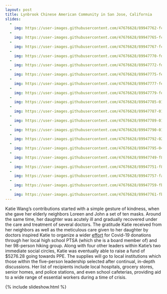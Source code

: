```yaml
---
layout: post
title: Lynbrook Chinese American Community in San Jose, California
slides:
  -
    img: https://user-images.githubusercontent.com/47676628/89947762-fc51a880-dbf2-11ea-869a-d9743cc15b94.JPG 
  -
    img: https://user-images.githubusercontent.com/47676628/89947765-fc51a880-dbf2-11ea-8c37-a8116e57e255.JPG
  -
    img: https://user-images.githubusercontent.com/47676628/89947767-fcea3f00-dbf2-11ea-897c-e37f1a5f6a2a.JPG  
  -
    img: https://user-images.githubusercontent.com/47676628/89947770-fd82d580-dbf2-11ea-80bc-8519b40b4365.JPG
  -
    img: https://user-images.githubusercontent.com/47676628/89947772-fd82d580-dbf2-11ea-9471-8bb37203346d.JPG
  -
    img: https://user-images.githubusercontent.com/47676628/89947775-fe1b6c00-dbf2-11ea-97ea-a104f3b6664b.JPG  
  -
    img: https://user-images.githubusercontent.com/47676628/89947777-feb40280-dbf2-11ea-9550-97883e64843e.JPG 
  -
    img: https://user-images.githubusercontent.com/47676628/89947779-feb40280-dbf2-11ea-83c2-f41f5148f43a.JPG
  -
    img: https://user-images.githubusercontent.com/47676628/89947785-01165c80-dbf3-11ea-8547-ffac8822c598.JPG
  -
    img: https://user-images.githubusercontent.com/47676628/89947787-01165c80-dbf3-11ea-8651-0aab991a9bb2.JPG 
  -
    img: https://user-images.githubusercontent.com/47676628/89947789-01aef300-dbf3-11ea-8643-e4997dffb1bf.jpg
  -
    img: https://user-images.githubusercontent.com/47676628/89947790-01aef300-dbf3-11ea-8d91-08134913528c.JPG 
  -
    img: https://user-images.githubusercontent.com/47676628/89947792-02478980-dbf3-11ea-81fa-877458395079.JPG  
  -
    img: https://user-images.githubusercontent.com/47676628/89947795-04114d00-dbf3-11ea-8d48-1b0cca7a4330.JPG 
  -
    img: https://user-images.githubusercontent.com/47676628/89947749-f8258b00-dbf2-11ea-8447-69d680a49408.JPG
  -  
    img: https://user-images.githubusercontent.com/47676628/89947751-f8be2180-dbf2-11ea-839f-3a9f6450741d.JPG  
  -
    img: https://user-images.githubusercontent.com/47676628/89947757-fa87e500-dbf2-11ea-80ea-d9637235eb55.JPG
  -
    img: https://user-images.githubusercontent.com/47676628/89947759-fb207b80-dbf2-11ea-9d95-ac9a3548655f.JPG 
  -
    img: https://user-images.githubusercontent.com/47676628/89947761-fbb91200-dbf2-11ea-9e76-8cd4ded2d240.JPG
---
```


Katie Wang’s contributions started with a simple gesture of kindness, when she gave her elderly neighbors Loreen and John a set of ten masks. Around the same time, her daughter was acutely ill and gradually recovered under the care and treatment of several doctors. The gratitude Katie received from her neighbors as well as the meticulous care given to her daughter by doctors inspired Katie to organize a wider [effort](https://www.youtube.com/watch?v=6uGzXJFkDXk) for Covid-19 donations through her local high school PTSA (which she is a board member of) and her 98-person hiking group. Along with four other leaders within Katie’s two immediate social circles, Katie was eventually able to raise a fund of $5276.28 going towards PPE. The supplies will go to local institutions which those within the five-person leadership selected after continual, in-depth discussions. Her list of recipients include local hospitals, grocery stores, senior homes, and police stations, and even school cafeterias, providing aid to a wide range of essential workers during a time of crisis. 

{% include slideshow.html %}

